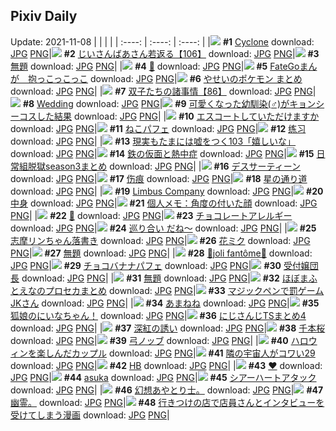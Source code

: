 ## Pixiv Daily
Update: 2021-11-08
|      |      |      |
| :----: | :----: | :----: |
|![](https://pixiv.microyu.workers.dev/c/240x480/img-master/img/2021/11/06/18/26/45/93955953_p0_master1200.jpg) **#1** [Cyclone](https://www.pixiv.net/artworks/93955953) download: [JPG](https://pixiv.microyu.workers.dev/img-original/img/2021/11/06/18/26/45/93955953_p0.jpg) [PNG](https://pixiv.microyu.workers.dev/img-original/img/2021/11/06/18/26/45/93955953_p0.png)|![](https://pixiv.microyu.workers.dev/c/240x480/img-master/img/2021/11/06/10/54/14/93948720_p0_master1200.jpg) **#2** [じいさんばあさん若返る【106】](https://www.pixiv.net/artworks/93948720) download: [JPG](https://pixiv.microyu.workers.dev/img-original/img/2021/11/06/10/54/14/93948720_p0.jpg) [PNG](https://pixiv.microyu.workers.dev/img-original/img/2021/11/06/10/54/14/93948720_p0.png)|![](https://pixiv.microyu.workers.dev/c/240x480/img-master/img/2021/11/07/18/13/07/93980571_p0_master1200.jpg) **#3** [無題](https://www.pixiv.net/artworks/93980571) download: [JPG](https://pixiv.microyu.workers.dev/img-original/img/2021/11/07/18/13/07/93980571_p0.jpg) [PNG](https://pixiv.microyu.workers.dev/img-original/img/2021/11/07/18/13/07/93980571_p0.png)|
|![](https://pixiv.microyu.workers.dev/c/240x480/img-master/img/2021/11/06/00/08/18/93941766_p0_master1200.jpg) **#4** [🍁](https://www.pixiv.net/artworks/93941766) download: [JPG](https://pixiv.microyu.workers.dev/img-original/img/2021/11/06/00/08/18/93941766_p0.jpg) [PNG](https://pixiv.microyu.workers.dev/img-original/img/2021/11/06/00/08/18/93941766_p0.png)|![](https://pixiv.microyu.workers.dev/c/240x480/img-master/img/2021/11/06/12/56/03/93950558_p0_master1200.jpg) **#5** [FateGoまんが　抱っこっこっこ](https://www.pixiv.net/artworks/93950558) download: [JPG](https://pixiv.microyu.workers.dev/img-original/img/2021/11/06/12/56/03/93950558_p0.jpg) [PNG](https://pixiv.microyu.workers.dev/img-original/img/2021/11/06/12/56/03/93950558_p0.png)|![](https://pixiv.microyu.workers.dev/c/240x480/img-master/img/2021/11/06/14/00/02/93951460_p0_master1200.jpg) **#6** [やせいのポケモン まとめ](https://www.pixiv.net/artworks/93951460) download: [JPG](https://pixiv.microyu.workers.dev/img-original/img/2021/11/06/14/00/02/93951460_p0.jpg) [PNG](https://pixiv.microyu.workers.dev/img-original/img/2021/11/06/14/00/02/93951460_p0.png)|
|![](https://pixiv.microyu.workers.dev/c/240x480/img-master/img/2021/11/06/12/39/18/93950308_p0_master1200.jpg) **#7** [双子たちの諸事情【86】](https://www.pixiv.net/artworks/93950308) download: [JPG](https://pixiv.microyu.workers.dev/img-original/img/2021/11/06/12/39/18/93950308_p0.jpg) [PNG](https://pixiv.microyu.workers.dev/img-original/img/2021/11/06/12/39/18/93950308_p0.png)|![](https://pixiv.microyu.workers.dev/c/240x480/img-master/img/2021/11/07/01/39/56/93967018_p0_master1200.jpg) **#8** [Wedding](https://www.pixiv.net/artworks/93967018) download: [JPG](https://pixiv.microyu.workers.dev/img-original/img/2021/11/07/01/39/56/93967018_p0.jpg) [PNG](https://pixiv.microyu.workers.dev/img-original/img/2021/11/07/01/39/56/93967018_p0.png)|![](https://pixiv.microyu.workers.dev/c/240x480/img-master/img/2021/11/06/12/24/27/93950061_p0_master1200.jpg) **#9** [可愛くなった幼馴染(♂)がキョンシーコスした結果](https://www.pixiv.net/artworks/93950061) download: [JPG](https://pixiv.microyu.workers.dev/img-original/img/2021/11/06/12/24/27/93950061_p0.jpg) [PNG](https://pixiv.microyu.workers.dev/img-original/img/2021/11/06/12/24/27/93950061_p0.png)|
|![](https://pixiv.microyu.workers.dev/c/240x480/img-master/img/2021/11/07/00/00/08/93964489_p0_master1200.jpg) **#10** [エスコートしていただけますか](https://www.pixiv.net/artworks/93964489) download: [JPG](https://pixiv.microyu.workers.dev/img-original/img/2021/11/07/00/00/08/93964489_p0.jpg) [PNG](https://pixiv.microyu.workers.dev/img-original/img/2021/11/07/00/00/08/93964489_p0.png)|![](https://pixiv.microyu.workers.dev/c/240x480/img-master/img/2021/11/06/20/30/01/93958711_p0_master1200.jpg) **#11** [ねこパフェ](https://www.pixiv.net/artworks/93958711) download: [JPG](https://pixiv.microyu.workers.dev/img-original/img/2021/11/06/20/30/01/93958711_p0.jpg) [PNG](https://pixiv.microyu.workers.dev/img-original/img/2021/11/06/20/30/01/93958711_p0.png)|![](https://pixiv.microyu.workers.dev/c/240x480/img-master/img/2021/11/06/00/07/09/93941721_p0_master1200.jpg) **#12** [练习](https://www.pixiv.net/artworks/93941721) download: [JPG](https://pixiv.microyu.workers.dev/img-original/img/2021/11/06/00/07/09/93941721_p0.jpg) [PNG](https://pixiv.microyu.workers.dev/img-original/img/2021/11/06/00/07/09/93941721_p0.png)|
|![](https://pixiv.microyu.workers.dev/c/240x480/img-master/img/2021/11/07/18/00/20/93980287_p0_master1200.jpg) **#13** [現実もたまには嘘をつく103「嬉しいな」](https://www.pixiv.net/artworks/93980287) download: [JPG](https://pixiv.microyu.workers.dev/img-original/img/2021/11/07/18/00/20/93980287_p0.jpg) [PNG](https://pixiv.microyu.workers.dev/img-original/img/2021/11/07/18/00/20/93980287_p0.png)|![](https://pixiv.microyu.workers.dev/c/240x480/img-master/img/2021/11/06/05/26/42/93945712_p0_master1200.jpg) **#14** [鉄の仮面と熱中症](https://www.pixiv.net/artworks/93945712) download: [JPG](https://pixiv.microyu.workers.dev/img-original/img/2021/11/06/05/26/42/93945712_p0.jpg) [PNG](https://pixiv.microyu.workers.dev/img-original/img/2021/11/06/05/26/42/93945712_p0.png)|![](https://pixiv.microyu.workers.dev/c/240x480/img-master/img/2021/11/06/20/55/23/93959348_p0_master1200.jpg) **#15** [日常組脱獄season3まとめ](https://www.pixiv.net/artworks/93959348) download: [JPG](https://pixiv.microyu.workers.dev/img-original/img/2021/11/06/20/55/23/93959348_p0.jpg) [PNG](https://pixiv.microyu.workers.dev/img-original/img/2021/11/06/20/55/23/93959348_p0.png)|
|![](https://pixiv.microyu.workers.dev/c/240x480/img-master/img/2021/11/06/00/00/02/93941217_p0_master1200.jpg) **#16** [デスサーティーン](https://www.pixiv.net/artworks/93941217) download: [JPG](https://pixiv.microyu.workers.dev/img-original/img/2021/11/06/00/00/02/93941217_p0.jpg) [PNG](https://pixiv.microyu.workers.dev/img-original/img/2021/11/06/00/00/02/93941217_p0.png)|![](https://pixiv.microyu.workers.dev/c/240x480/img-master/img/2021/11/06/00/21/47/93942132_p0_master1200.jpg) **#17** [伤痕](https://www.pixiv.net/artworks/93942132) download: [JPG](https://pixiv.microyu.workers.dev/img-original/img/2021/11/06/00/21/47/93942132_p0.jpg) [PNG](https://pixiv.microyu.workers.dev/img-original/img/2021/11/06/00/21/47/93942132_p0.png)|![](https://pixiv.microyu.workers.dev/c/240x480/img-master/img/2021/11/06/00/00/08/93941294_p0_master1200.jpg) **#18** [星の通り道](https://www.pixiv.net/artworks/93941294) download: [JPG](https://pixiv.microyu.workers.dev/img-original/img/2021/11/06/00/00/08/93941294_p0.jpg) [PNG](https://pixiv.microyu.workers.dev/img-original/img/2021/11/06/00/00/08/93941294_p0.png)|
|![](https://pixiv.microyu.workers.dev/c/240x480/img-master/img/2021/11/06/01/07/06/93943112_p0_master1200.jpg) **#19** [Limbus Company](https://www.pixiv.net/artworks/93943112) download: [JPG](https://pixiv.microyu.workers.dev/img-original/img/2021/11/06/01/07/06/93943112_p0.jpg) [PNG](https://pixiv.microyu.workers.dev/img-original/img/2021/11/06/01/07/06/93943112_p0.png)|![](https://pixiv.microyu.workers.dev/c/240x480/img-master/img/2021/11/06/14/55/43/93952261_p0_master1200.jpg) **#20** [中身](https://www.pixiv.net/artworks/93952261) download: [JPG](https://pixiv.microyu.workers.dev/img-original/img/2021/11/06/14/55/43/93952261_p0.jpg) [PNG](https://pixiv.microyu.workers.dev/img-original/img/2021/11/06/14/55/43/93952261_p0.png)|![](https://pixiv.microyu.workers.dev/c/240x480/img-master/img/2021/11/06/09/00/02/93947426_p0_master1200.jpg) **#21** [個人メモ：角度の付いた顔](https://www.pixiv.net/artworks/93947426) download: [JPG](https://pixiv.microyu.workers.dev/img-original/img/2021/11/06/09/00/02/93947426_p0.jpg) [PNG](https://pixiv.microyu.workers.dev/img-original/img/2021/11/06/09/00/02/93947426_p0.png)|
|![](https://pixiv.microyu.workers.dev/c/240x480/img-master/img/2021/11/06/13/01/08/93950639_p0_master1200.jpg) **#22** [🌿](https://www.pixiv.net/artworks/93950639) download: [JPG](https://pixiv.microyu.workers.dev/img-original/img/2021/11/06/13/01/08/93950639_p0.jpg) [PNG](https://pixiv.microyu.workers.dev/img-original/img/2021/11/06/13/01/08/93950639_p0.png)|![](https://pixiv.microyu.workers.dev/c/240x480/img-master/img/2021/11/06/00/11/46/93941876_p0_master1200.jpg) **#23** [チョコレートアレルギー](https://www.pixiv.net/artworks/93941876) download: [JPG](https://pixiv.microyu.workers.dev/img-original/img/2021/11/06/00/11/46/93941876_p0.jpg) [PNG](https://pixiv.microyu.workers.dev/img-original/img/2021/11/06/00/11/46/93941876_p0.png)|![](https://pixiv.microyu.workers.dev/c/240x480/img-master/img/2021/11/06/17/30/18/93954807_p0_master1200.jpg) **#24** [巡り合い だね～](https://www.pixiv.net/artworks/93954807) download: [JPG](https://pixiv.microyu.workers.dev/img-original/img/2021/11/06/17/30/18/93954807_p0.jpg) [PNG](https://pixiv.microyu.workers.dev/img-original/img/2021/11/06/17/30/18/93954807_p0.png)|
|![](https://pixiv.microyu.workers.dev/c/240x480/img-master/img/2021/11/06/00/35/27/93942457_p0_master1200.jpg) **#25** [志摩リンちゃん落書き](https://www.pixiv.net/artworks/93942457) download: [JPG](https://pixiv.microyu.workers.dev/img-original/img/2021/11/06/00/35/27/93942457_p0.jpg) [PNG](https://pixiv.microyu.workers.dev/img-original/img/2021/11/06/00/35/27/93942457_p0.png)|![](https://pixiv.microyu.workers.dev/c/240x480/img-master/img/2021/11/06/08/04/10/93946911_p0_master1200.jpg) **#26** [花ミク](https://www.pixiv.net/artworks/93946911) download: [JPG](https://pixiv.microyu.workers.dev/img-original/img/2021/11/06/08/04/10/93946911_p0.jpg) [PNG](https://pixiv.microyu.workers.dev/img-original/img/2021/11/06/08/04/10/93946911_p0.png)|![](https://pixiv.microyu.workers.dev/c/240x480/img-master/img/2021/11/06/14/14/17/93951659_p0_master1200.jpg) **#27** [無題](https://www.pixiv.net/artworks/93951659) download: [JPG](https://pixiv.microyu.workers.dev/img-original/img/2021/11/06/14/14/17/93951659_p0.jpg) [PNG](https://pixiv.microyu.workers.dev/img-original/img/2021/11/06/14/14/17/93951659_p0.png)|
|![](https://pixiv.microyu.workers.dev/c/240x480/img-master/img/2021/11/07/12/02/01/93973549_p0_master1200.jpg) **#28** [💠joli fantôme💠](https://www.pixiv.net/artworks/93973549) download: [JPG](https://pixiv.microyu.workers.dev/img-original/img/2021/11/07/12/02/01/93973549_p0.jpg) [PNG](https://pixiv.microyu.workers.dev/img-original/img/2021/11/07/12/02/01/93973549_p0.png)|![](https://pixiv.microyu.workers.dev/c/240x480/img-master/img/2021/11/07/20/30/00/93983928_p0_master1200.jpg) **#29** [チョコバナナパフェ](https://www.pixiv.net/artworks/93983928) download: [JPG](https://pixiv.microyu.workers.dev/img-original/img/2021/11/07/20/30/00/93983928_p0.jpg) [PNG](https://pixiv.microyu.workers.dev/img-original/img/2021/11/07/20/30/00/93983928_p0.png)|![](https://pixiv.microyu.workers.dev/c/240x480/img-master/img/2021/11/06/19/43/47/93957612_p0_master1200.jpg) **#30** [受付嬢団長](https://www.pixiv.net/artworks/93957612) download: [JPG](https://pixiv.microyu.workers.dev/img-original/img/2021/11/06/19/43/47/93957612_p0.jpg) [PNG](https://pixiv.microyu.workers.dev/img-original/img/2021/11/06/19/43/47/93957612_p0.png)|
|![](https://pixiv.microyu.workers.dev/c/240x480/img-master/img/2021/11/07/00/51/53/93966020_p0_master1200.jpg) **#31** [無題](https://www.pixiv.net/artworks/93966020) download: [JPG](https://pixiv.microyu.workers.dev/img-original/img/2021/11/07/00/51/53/93966020_p0.jpg) [PNG](https://pixiv.microyu.workers.dev/img-original/img/2021/11/07/00/51/53/93966020_p0.png)|![](https://pixiv.microyu.workers.dev/c/240x480/img-master/img/2021/11/07/10/55/54/93972570_p0_master1200.jpg) **#32** [ほぼまふとえなのプロセカまとめ](https://www.pixiv.net/artworks/93972570) download: [JPG](https://pixiv.microyu.workers.dev/img-original/img/2021/11/07/10/55/54/93972570_p0.jpg) [PNG](https://pixiv.microyu.workers.dev/img-original/img/2021/11/07/10/55/54/93972570_p0.png)|![](https://pixiv.microyu.workers.dev/c/240x480/img-master/img/2021/11/06/00/00/15/93941349_p0_master1200.jpg) **#33** [マジックペンで罰ゲームJKさん](https://www.pixiv.net/artworks/93941349) download: [JPG](https://pixiv.microyu.workers.dev/img-original/img/2021/11/06/00/00/15/93941349_p0.jpg) [PNG](https://pixiv.microyu.workers.dev/img-original/img/2021/11/06/00/00/15/93941349_p0.png)|
|![](https://pixiv.microyu.workers.dev/c/240x480/img-master/img/2021/11/07/00/00/06/93964464_p0_master1200.jpg) **#34** [あまねね](https://www.pixiv.net/artworks/93964464) download: [JPG](https://pixiv.microyu.workers.dev/img-original/img/2021/11/07/00/00/06/93964464_p0.jpg) [PNG](https://pixiv.microyu.workers.dev/img-original/img/2021/11/07/00/00/06/93964464_p0.png)|![](https://pixiv.microyu.workers.dev/c/240x480/img-master/img/2021/11/06/13/14/06/93950825_p0_master1200.jpg) **#35** [狐娘のにいなちゃん！](https://www.pixiv.net/artworks/93950825) download: [JPG](https://pixiv.microyu.workers.dev/img-original/img/2021/11/06/13/14/06/93950825_p0.jpg) [PNG](https://pixiv.microyu.workers.dev/img-original/img/2021/11/06/13/14/06/93950825_p0.png)|![](https://pixiv.microyu.workers.dev/c/240x480/img-master/img/2021/11/06/14/48/04/93952138_p0_master1200.jpg) **#36** [にじさんじTSまとめ4](https://www.pixiv.net/artworks/93952138) download: [JPG](https://pixiv.microyu.workers.dev/img-original/img/2021/11/06/14/48/04/93952138_p0.jpg) [PNG](https://pixiv.microyu.workers.dev/img-original/img/2021/11/06/14/48/04/93952138_p0.png)|
|![](https://pixiv.microyu.workers.dev/c/240x480/img-master/img/2021/11/07/00/32/04/93965597_p0_master1200.jpg) **#37** [深紅の誘い](https://www.pixiv.net/artworks/93965597) download: [JPG](https://pixiv.microyu.workers.dev/img-original/img/2021/11/07/00/32/04/93965597_p0.jpg) [PNG](https://pixiv.microyu.workers.dev/img-original/img/2021/11/07/00/32/04/93965597_p0.png)|![](https://pixiv.microyu.workers.dev/c/240x480/img-master/img/2021/11/06/00/18/22/93942060_p0_master1200.jpg) **#38** [千本桜](https://www.pixiv.net/artworks/93942060) download: [JPG](https://pixiv.microyu.workers.dev/img-original/img/2021/11/06/00/18/22/93942060_p0.jpg) [PNG](https://pixiv.microyu.workers.dev/img-original/img/2021/11/06/00/18/22/93942060_p0.png)|![](https://pixiv.microyu.workers.dev/c/240x480/img-master/img/2021/11/06/00/50/30/93942756_p0_master1200.jpg) **#39** [弓ノッブ](https://www.pixiv.net/artworks/93942756) download: [JPG](https://pixiv.microyu.workers.dev/img-original/img/2021/11/06/00/50/30/93942756_p0.jpg) [PNG](https://pixiv.microyu.workers.dev/img-original/img/2021/11/06/00/50/30/93942756_p0.png)|
|![](https://pixiv.microyu.workers.dev/c/240x480/img-master/img/2021/11/06/00/14/14/93941955_p0_master1200.jpg) **#40** [ハロウィンを楽しんだカップル](https://www.pixiv.net/artworks/93941955) download: [JPG](https://pixiv.microyu.workers.dev/img-original/img/2021/11/06/00/14/14/93941955_p0.jpg) [PNG](https://pixiv.microyu.workers.dev/img-original/img/2021/11/06/00/14/14/93941955_p0.png)|![](https://pixiv.microyu.workers.dev/c/240x480/img-master/img/2021/11/06/12/00/30/93949687_p0_master1200.jpg) **#41** [隣の宇宙人がコワい29](https://www.pixiv.net/artworks/93949687) download: [JPG](https://pixiv.microyu.workers.dev/img-original/img/2021/11/06/12/00/30/93949687_p0.jpg) [PNG](https://pixiv.microyu.workers.dev/img-original/img/2021/11/06/12/00/30/93949687_p0.png)|![](https://pixiv.microyu.workers.dev/c/240x480/img-master/img/2021/11/06/05/29/12/93945727_p0_master1200.jpg) **#42** [HB](https://www.pixiv.net/artworks/93945727) download: [JPG](https://pixiv.microyu.workers.dev/img-original/img/2021/11/06/05/29/12/93945727_p0.jpg) [PNG](https://pixiv.microyu.workers.dev/img-original/img/2021/11/06/05/29/12/93945727_p0.png)|
|![](https://pixiv.microyu.workers.dev/c/240x480/img-master/img/2021/11/06/00/05/27/93941636_p0_master1200.jpg) **#43** [❤](https://www.pixiv.net/artworks/93941636) download: [JPG](https://pixiv.microyu.workers.dev/img-original/img/2021/11/06/00/05/27/93941636_p0.jpg) [PNG](https://pixiv.microyu.workers.dev/img-original/img/2021/11/06/00/05/27/93941636_p0.png)|![](https://pixiv.microyu.workers.dev/c/240x480/img-master/img/2021/11/06/06/08/33/93945970_p0_master1200.jpg) **#44** [asuka](https://www.pixiv.net/artworks/93945970) download: [JPG](https://pixiv.microyu.workers.dev/img-original/img/2021/11/06/06/08/33/93945970_p0.jpg) [PNG](https://pixiv.microyu.workers.dev/img-original/img/2021/11/06/06/08/33/93945970_p0.png)|![](https://pixiv.microyu.workers.dev/c/240x480/img-master/img/2021/11/07/00/00/03/93964449_p0_master1200.jpg) **#45** [シアーハートアタック](https://www.pixiv.net/artworks/93964449) download: [JPG](https://pixiv.microyu.workers.dev/img-original/img/2021/11/07/00/00/03/93964449_p0.jpg) [PNG](https://pixiv.microyu.workers.dev/img-original/img/2021/11/07/00/00/03/93964449_p0.png)|
|![](https://pixiv.microyu.workers.dev/c/240x480/img-master/img/2021/11/06/18/47/06/93956353_p0_master1200.jpg) **#46** [幻想あやとり士。](https://www.pixiv.net/artworks/93956353) download: [JPG](https://pixiv.microyu.workers.dev/img-original/img/2021/11/06/18/47/06/93956353_p0.jpg) [PNG](https://pixiv.microyu.workers.dev/img-original/img/2021/11/06/18/47/06/93956353_p0.png)|![](https://pixiv.microyu.workers.dev/c/240x480/img-master/img/2021/11/06/12/05/50/93949781_p0_master1200.jpg) **#47** [幽霊。](https://www.pixiv.net/artworks/93949781) download: [JPG](https://pixiv.microyu.workers.dev/img-original/img/2021/11/06/12/05/50/93949781_p0.jpg) [PNG](https://pixiv.microyu.workers.dev/img-original/img/2021/11/06/12/05/50/93949781_p0.png)|![](https://pixiv.microyu.workers.dev/c/240x480/img-master/img/2021/11/07/00/01/49/93964697_p0_master1200.jpg) **#48** [行きつけの店で店員さんとインタビューを受けてしまう漫画](https://www.pixiv.net/artworks/93964697) download: [JPG](https://pixiv.microyu.workers.dev/img-original/img/2021/11/07/00/01/49/93964697_p0.jpg) [PNG](https://pixiv.microyu.workers.dev/img-original/img/2021/11/07/00/01/49/93964697_p0.png)|
